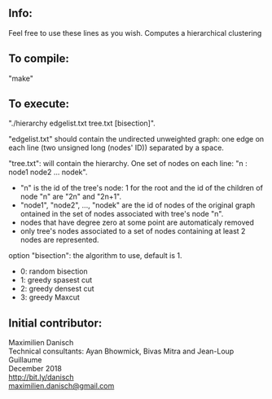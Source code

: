 
## Info:

Feel free to use these lines as you wish.
Computes a hierarchical clustering

## To compile:

"make"

## To execute:

"./hierarchy edgelist.txt tree.txt [bisection]".

"edgelist.txt" should contain the undirected unweighted graph: one edge on each line (two unsigned long (nodes' ID)) separated by a space.

"tree.txt": will contain the hierarchy. One set of nodes on each line: "n : node1 node2 ... nodek".
- "n" is the id of the tree's node: 1 for the root and the id of the children of node "n" are "2n" and "2n+1".
- "node1", "node2", ..., "nodek" are the id of nodes of the original graph  ontained in the set of nodes associated with tree's node "n".
- nodes that have degree zero at some point are automaticaly removed
- only tree's nodes associated to a set of nodes containing at least 2 nodes are represented.

option "bisection": the algorithm to use, default is 1.
- 0: random bisection
- 1: greedy spasest cut
- 2: greedy densest cut
- 3: greedy Maxcut


## Initial contributor:
Maximilien Danisch  
Technical consultants: Ayan Bhowmick, Bivas Mitra and Jean-Loup Guillaume  
December 2018  
http://bit.ly/danisch  
maximilien.danisch@gmail.com
